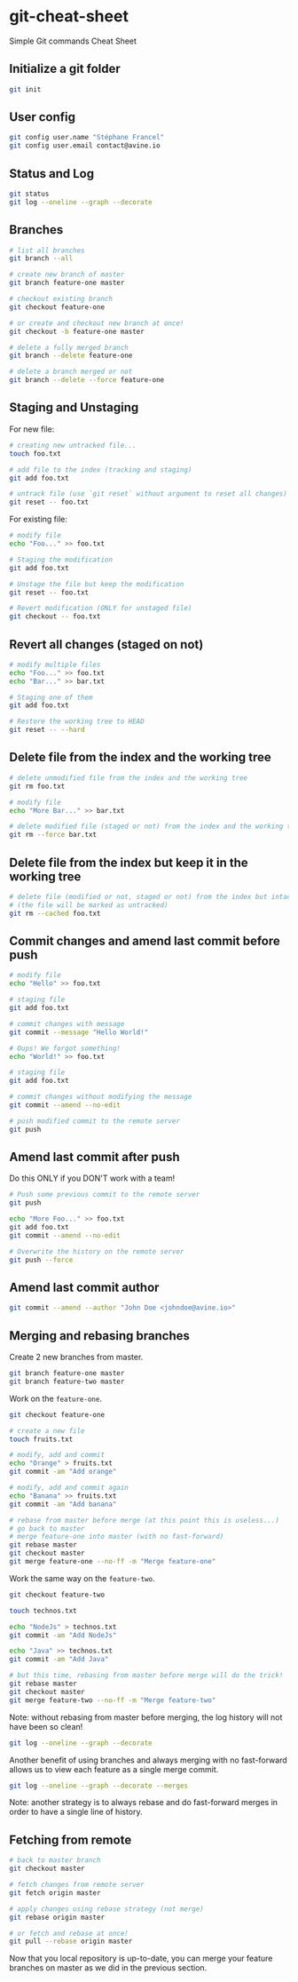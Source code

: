 # git-cheat-sheet

Simple Git commands Cheat Sheet

## Initialize a git folder

```bash
git init
```

## User config

```bash
git config user.name "Stéphane Francel"
git config user.email contact@avine.io
```

## Status and Log

```bash
git status
git log --oneline --graph --decorate
```

## Branches

```bash
# list all branches
git branch --all

# create new branch of master
git branch feature-one master

# checkout existing branch
git checkout feature-one

# or create and checkout new branch at once!
git checkout -b feature-one master

# delete a fully merged branch
git branch --delete feature-one

# delete a branch merged or not
git branch --delete --force feature-one
```

## Staging and Unstaging

For new file:

```bash
# creating new untracked file...
touch foo.txt

# add file to the index (tracking and staging)
git add foo.txt

# untrack file (use `git reset` without argument to reset all changes)
git reset -- foo.txt
```

For existing file:

```bash
# modify file
echo "Foo..." >> foo.txt

# Staging the modification
git add foo.txt

# Unstage the file but keep the modification
git reset -- foo.txt

# Revert modification (ONLY for unstaged file)
git checkout -- foo.txt
```

## Revert all changes (staged on not)

```bash
# modify multiple files
echo "Foo..." >> foo.txt
echo "Bar..." >> bar.txt

# Staging one of them
git add foo.txt

# Restore the working tree to HEAD
git reset -- --hard
```

## Delete file from the index and the working tree

```bash
# delete unmodified file from the index and the working tree
git rm foo.txt

# modify file
echo "More Bar..." >> bar.txt

# delete modified file (staged or not) from the index and the working tree
git rm --force bar.txt
```

## Delete file from the index but keep it in the working tree

```bash
# delete file (modified or not, staged or not) from the index but intact keep it in the working tree
# (the file will be marked as untracked)
git rm --cached foo.txt
```

## Commit changes and amend last commit before push

```bash
# modify file
echo "Hello" >> foo.txt

# staging file
git add foo.txt

# commit changes with message
git commit --message "Hello World!"

# Oups! We forgot something!
echo "World!" >> foo.txt

# staging file
git add foo.txt

# commit changes without modifying the message
git commit --amend --no-edit

# push modified commit to the remote server
git push
```

## Amend last commit after push

Do this ONLY if you DON'T work with a team!

```bash
# Push some previous commit to the remote server
git push

echo "More Foo..." >> foo.txt
git add foo.txt
git commit --amend --no-edit

# Overwrite the history on the remote server
git push --force
```

## Amend last commit author

```bash
git commit --amend --author "John Doe <johndoe@avine.io>"
```

## Merging and rebasing branches

Create 2 new branches from master.

```bash
git branch feature-one master
git branch feature-two master
```

Work on the `feature-one`.

```bash
git checkout feature-one

# create a new file
touch fruits.txt

# modify, add and commit
echo "Orange" > fruits.txt
git commit -am "Add orange"

# modify, add and commit again
echo "Banana" >> fruits.txt
git commit -am "Add banana"

# rebase from master before merge (at this point this is useless...)
# go back to master
# merge feature-one into master (with no fast-forward)
git rebase master
git checkout master
git merge feature-one --no-ff -m "Merge feature-one"
```

Work the same way on the `feature-two`.

```bash
git checkout feature-two

touch technos.txt

echo "NodeJs" > technos.txt
git commit -am "Add NodeJs"

echo "Java" >> technos.txt
git commit -am "Add Java"

# but this time, rebasing from master before merge will do the trick!
git rebase master
git checkout master
git merge feature-two --no-ff -m "Merge feature-two"
```

Note: without rebasing from master before merging, the log history will not have been so clean!

```bash
git log --oneline --graph --decorate
```

Another benefit of using branches and always merging with no fast-forward allows us to view each feature as a single merge commit.

```bash
git log --oneline --graph --decorate --merges
```

Note: another strategy is to always rebase and do fast-forward merges in order to have a single line of history.

## Fetching from remote

```bash
# back to master branch
git checkout master

# fetch changes from remote server
git fetch origin master

# apply changes using rebase strategy (not merge)
git rebase origin master

# or fetch and rebase at once!
git pull --rebase origin master
```

Now that you local repository is up-to-date, you can merge your feature branches on master as we did in the previous section.
